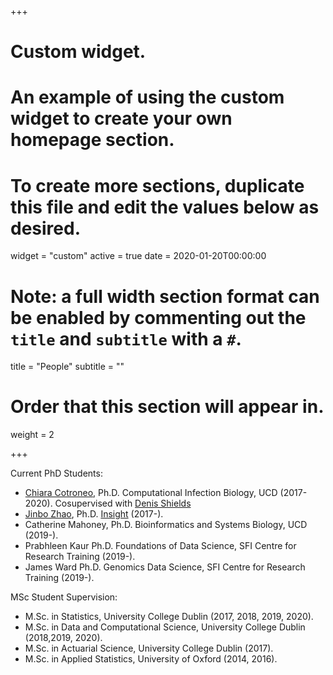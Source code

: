 +++
# Custom widget.
# An example of using the custom widget to create your own homepage section.
# To create more sections, duplicate this file and edit the values below as desired.
widget = "custom"
active = true
date = 2020-01-20T00:00:00

# Note: a full width section format can be enabled by commenting out the `title` and `subtitle` with a `#`.
title = "People"
subtitle = ""

# Order that this section will appear in.
weight = 2

+++

Current PhD Students:

- [Chiara Cotroneo](https://selenocysteine.github.io/), Ph.D. Computational Infection Biology, UCD (2017-2020). Cosupervised with [Denis Shields](http://shieldslab.ucd.ie/people/denis-shields/)
- [Jinbo Zhao](https://www.insight-centre.org/users/jinbo-zhao), Ph.D. [Insight](https://www.insight-centre.org/) (2017-).
- Catherine Mahoney, Ph.D. Bioinformatics and Systems Biology, UCD (2019-).
- Prabhleen Kaur Ph.D. Foundations of Data Science, SFI Centre for Research Training (2019-).
- James Ward Ph.D. Genomics Data Science, SFI Centre for Research Training (2019-).

MSc Student Supervision:

- M.Sc. in Statistics, University College Dublin (2017, 2018, 2019, 2020).
- M.Sc. in Data and Computational Science, University College Dublin (2018,2019, 2020).
- M.Sc. in Actuarial Science, University College Dublin (2017).
- M.Sc. in Applied Statistics, University of Oxford (2014, 2016).
